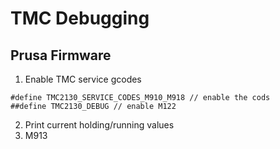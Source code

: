 # TMC Debugging
## Prusa Firmware
1. Enable TMC service gcodes
```
#define TMC2130_SERVICE_CODES_M910_M918 // enable the cods
##define TMC2130_DEBUG // enable M122
```

2. Print current holding/running values
3. M913




<!--stackedit_data:
eyJoaXN0b3J5IjpbLTg0MjgyMjQxNywxNTI1MzA4Mzc2XX0=
-->